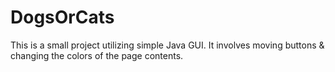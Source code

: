 # DogsOrCats
This is a small project utilizing simple Java GUI. It involves moving buttons &amp; changing the colors of the page contents.
